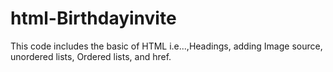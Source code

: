 # html-Birthdayinvite
This code includes the basic of HTML i.e...,Headings, adding Image source, unordered lists, Ordered lists, and href.
